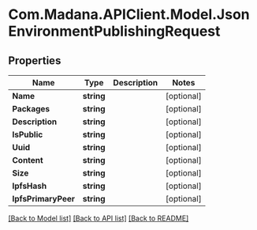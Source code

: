 
# Com.Madana.APIClient.Model.JsonEnvironmentPublishingRequest

## Properties

Name | Type | Description | Notes
------------ | ------------- | ------------- | -------------
**Name** | **string** |  | [optional] 
**Packages** | **string** |  | [optional] 
**Description** | **string** |  | [optional] 
**IsPublic** | **string** |  | [optional] 
**Uuid** | **string** |  | [optional] 
**Content** | **string** |  | [optional] 
**Size** | **string** |  | [optional] 
**IpfsHash** | **string** |  | [optional] 
**IpfsPrimaryPeer** | **string** |  | [optional] 

[[Back to Model list]](../README.md#documentation-for-models)
[[Back to API list]](../README.md#documentation-for-api-endpoints)
[[Back to README]](../README.md)

